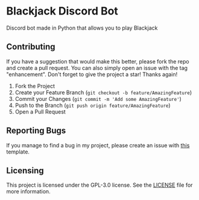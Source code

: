 # Blackjack Discord Bot
Discord bot made in Python that allows you to play Blackjack

## Contributing
If you have a suggestion that would make this better, please fork the repo and create a pull request. You can also simply open an issue with the tag "enhancement".
Don't forget to give the project a star! Thanks again!

1. Fork the Project
2. Create your Feature Branch (`git checkout -b feature/AmazingFeature`)
3. Commit your Changes (`git commit -m 'Add some AmazingFeature'`)
4. Push to the Branch (`git push origin feature/AmazingFeature`)
5. Open a Pull Request

## Reporting Bugs
If you manage to find a bug in my project, please create an issue with [this](https://github.com/Magnito14/BlackjackDiscordBot/blob/main/.github/ISSUE_TEMPLATE/bug_report.md) template.

## Licensing
This project is licensed under the GPL-3.0 license. See the [LICENSE](https://github.com/Magnito14/BlackjackDiscordBot/blob/main/LICENSE) file for more information.
